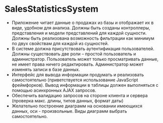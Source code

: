 # SalesStatisticsSystem
- Приложение читает данные о продажах из базы и отображает их в виде, удобном для анализа. Должны быть созданы контроллеры, представления и модели представлений для каждой сущности. Должны быть реализована возможность фильтрации как минимум по двух свойствам для каждой из сущностей.
- В системе должна присутствовать аутентификация пользователей. Должны существовать две роли – простой пользователь и администратор. Пользователь может только просматривать данные, не имеет права ничего редактировать. Администратор может изменять записи в базе данных.  
- Интерфейс для вывода информации продумать и реализовать самостоятельно (приветствуется использование JavaScript фреймфорков). Вывод информации в таблицы должен выполняться с помощью асинхронных AJAX запросов.
- Обеспечить валидацию запросов на стороне клиента и сервера (проверка макс. длины, типов данных, формат даты) 
- Желательно построение диаграмм на основании имеющихся данных, оси - произвольные. Виды диаграмм выбрать самостоятельно.	

